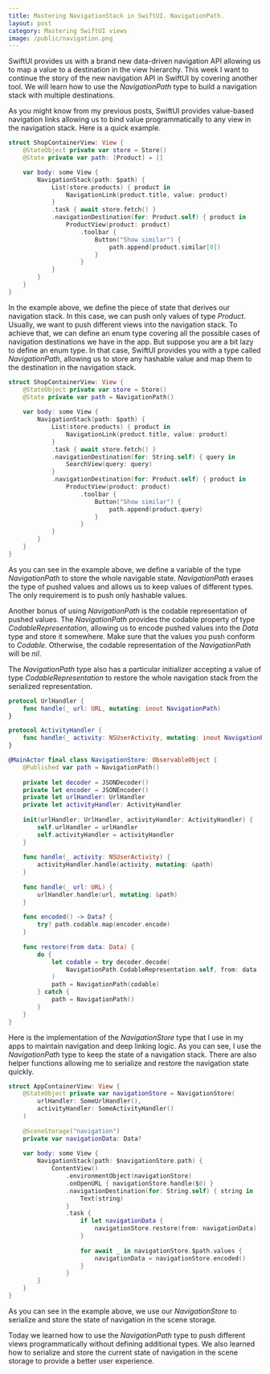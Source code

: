 ```yaml
---
title: Mastering NavigationStack in SwiftUI. NavigationPath.
layout: post
category: Mastering SwiftUI views
image: /public/navigation.png
---
```


SwiftUI provides us with a brand new data-driven navigation API allowing us to map a value to a destination in the view hierarchy. This week I want to continue the story of the new navigation API in SwiftUI by covering another tool. We will learn how to use the *NavigationPath* type to build a navigation stack with multiple destinations.

As you might know from my previous posts, SwiftUI provides value-based navigation links allowing us to bind value programmatically to any view in the navigation stack. Here is a quick example.

```swift
struct ShopContainerView: View {
    @StateObject private var store = Store()
    @State private var path: [Product] = []

    var body: some View {
        NavigationStack(path: $path) {
            List(store.products) { product in
                NavigationLink(product.title, value: product)
            }
            .task { await store.fetch() }
            .navigationDestination(for: Product.self) { product in
                ProductView(product: product)
                    .toolbar {
                        Button("Show similar") {
                            path.append(product.similar[0])
                        }
                    }
            }
        }
    }
}
```

In the example above, we define the piece of state that derives our navigation stack. In this case, we can push only values of type *Product*. Usually, we want to push different views into the navigation stack. To achieve that, we can define an enum type covering all the possible cases of navigation destinations we have in the app. But suppose you are a bit lazy to define an enum type. In that case, SwiftUI provides you with a type called *NavigationPath*, allowing us to store any hashable value and map them to the destination in the navigation stack.

```swift
struct ShopContainerView: View {
    @StateObject private var store = Store()
    @State private var path = NavigationPath()
    
    var body: some View {
        NavigationStack(path: $path) {
            List(store.products) { product in
                NavigationLink(product.title, value: product)
            }
            .task { await store.fetch() }
            .navigationDestination(for: String.self) { query in
                SearchView(query: query)
            }
            .navigationDestination(for: Product.self) { product in
                ProductView(product: product)
                    .toolbar {
                        Button("Show similar") {
                            path.append(product.query)
                        }
                    }
            }
        }
    }
}
```

As you can see in the example above, we define a variable of the type *NavigationPath* to store the whole navigable state. *NavigationPath* erases the type of pushed values and allows us to keep values of different types. The only requirement is to push only hashable values.

Another bonus of using *NavigationPath* is the codable representation of pushed values. The *NavigationPath* provides the codable property of type *CodableRepresentation*, allowing us to encode pushed values into the *Data* type and store it somewhere. Make sure that the values you push conform to *Codable*. Otherwise, the codable representation of the *NavigationPath* will be *nil*.

The *NavigationPath* type also has a particular initializer accepting a value of type *CodableRepresentation* to restore the whole navigation stack from the serialized representation.

```swift
protocol UrlHandler {
    func handle(_ url: URL, mutating: inout NavigationPath)
}

protocol ActivityHandler {
    func handle(_ activity: NSUserActivity, mutating: inout NavigationPath)
}

@MainActor final class NavigationStore: ObservableObject {
    @Published var path = NavigationPath()
    
    private let decoder = JSONDecoder()
    private let encoder = JSONEncoder()
    private let urlHandler: UrlHandler
    private let activityHandler: ActivityHandler
    
    init(urlHandler: UrlHandler, activityHandler: ActivityHandler) {
        self.urlHandler = urlHandler
        self.activityHandler = activityHandler
    }
    
    func handle(_ activity: NSUserActivity) {
        activityHandler.handle(activity, mutating: &path)
    }
    
    func handle(_ url: URL) {
        urlHandler.handle(url, mutating: &path)
    }
    
    func encoded() -> Data? {
        try? path.codable.map(encoder.encode)
    }
    
    func restore(from data: Data) {
        do {
            let codable = try decoder.decode(
                NavigationPath.CodableRepresentation.self, from: data
            )
            path = NavigationPath(codable)
        } catch {
            path = NavigationPath()
        }
    }
}
```

Here is the implementation of the *NavigationStore* type that I use in my apps to maintain navigation and deep linking logic. As you can see, I use the *NavigationPath* type to keep the state of a navigation stack. There are also helper functions allowing me to serialize and restore the navigation state quickly.

```swift
struct AppContainerView: View {
    @StateObject private var navigationStore = NavigationStore(
        urlHandler: SomeUrlHandler(),
        activityHandler: SomeActivityHandler()
    )
    
    @SceneStorage("navigation")
    private var navigationData: Data?
    
    var body: some View {
        NavigationStack(path: $navigationStore.path) {
            ContentView()
                .environmentObject(navigationStore)
                .onOpenURL { navigationStore.handle($0) }
                .navigationDestination(for: String.self) { string in
                    Text(string)
                }
                .task {
                    if let navigationData {
                        navigationStore.restore(from: navigationData)
                    }
                    
                    for await _ in navigationStore.$path.values {
                        navigationData = navigationStore.encoded()
                    }
                }
        }
    }
}
```

As you can see in the example above, we use our *NavigationStore* to serialize and store the state of navigation in the scene storage.

Today we learned how to use the *NavigationPath* type to push different views programmatically without defining additional types. We also learned how to serialize and store the current state of navigation in the scene storage to provide a better user experience.
